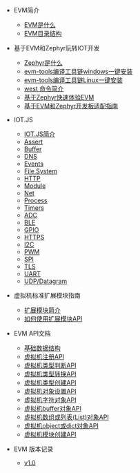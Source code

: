 * EVM简介
  * [EVM是什么](zh-cn/evm_what.md)
  * [EVM目录结构](zh-cn/evm_architecture.md)

* 基于EVM和Zephyr玩转IOT开发
  * [Zephyr是什么](zh-cn/zephyr.md)
  * [evm-tools编译工具链windows一键安装](zh-cn/evm_tools_windows.md)
  * [evm-tools编译工具链Linux一键安装](zh-cn/evm_tools_linux.md)
  * [west 命令简介](zh-cn/zephyr_west.md)
  * [基于Zephyr快速体验EVM](zh-cn/evm_zephyr.md)
  * [基于EVM和Zephyr开发板适配指南](zh-cn/evm_zephyr_boards.md)

* IOT.JS
  * [IOT.JS简介](zh-cn/evm_module_iotjs.md)
  * [Assert](zh-cn/evm_class_assert.md)
  * [Buffer](zh-cn/evm_class_buffer.md)
  * [DNS](zh-cn/evm_class_dns.md)
  * [Events](zh-cn/evm_class_events.md)
  * [File System](zh-cn/evm_class_fs.md)
  * [HTTP](zh-cn/evm_class_http.md)
  * [Module](zh-cn/evm_class_module.md)
  * [Net](zh-cn/evm_class_net.md)
  * [Process](zh-cn/evm_class_process.md)
  * [Timers](zh-cn/evm_class_timers.md)
  * [ADC](zh-cn/evm_class_adc.md)
  * [BLE](zh-cn/evm_class_ble.md)
  * [GPIO](zh-cn/evm_class_gpio.md)
  * [HTTPS](zh-cn/evm_class_https.md)
  * [I2C](zh-cn/evm_class_i2c.md)
  * [PWM](zh-cn/evm_class_pwm.md)
  * [SPI](zh-cn/evm_class_spi.md)
  * [TLS](zh-cn/evm_class_tls.md)
  * [UART](zh-cn/evm_class_uart.md)
  * [UDP/Datagram](zh-cn/evm_class_udp.md)




* 虚拟机标准扩展模块指南

  * [扩展模块简介](zh-cn/evm_module.md)
  * [如何使用扩展模块API](zh-cn/evm_module_api.md)

* EVM API文档

  * [基础数据结构](zh-cn/evm_data_structure.md)
  * [虚拟机注册API](zh-cn/evm_register_apis.md)
  * [虚拟机类型判断API](zh-cn/evm_basic_apis_is.md)
  * [虚拟机类型转换API](zh-cn/evm_basic_apis_2.md)
  * [虚拟机类型创建API](zh-cn/evm_basic_apis_mk.md)
  * [虚拟机对象设置API](zh-cn/evm_basic_apis_set.md)
  * [虚拟机字符对象API](zh-cn/evm_basic_apis_string.md)
  * [虚拟机buffer对象API](zh-cn/evm_basic_apis_buffer.md)
  * [虚拟机数组或列表(List)对象API](zh-cn/evm_basic_apis_list.md)
  * [虚拟机object或dict对象API](zh-cn/evm_basic_apis_dict.md)
  * [虚拟机模块创建API](zh-cn/evm_basic_apis_native.md)

* EVM 版本记录

  * [v1.0](zh-cn/evm_v1.0.md)

